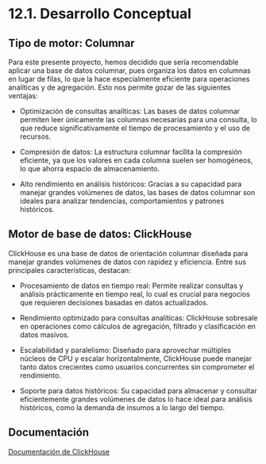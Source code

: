 # 12.1. Desarrollo Conceptual

## Tipo de motor: Columnar

Para este presente proyecto, hemos decidido que sería recomendable aplicar una base de datos columnar, pues organiza los datos en columnas en lugar de filas, lo que la hace especialmente eficiente para operaciones analíticas y de agregación. Esto nos permite gozar de las siguientes ventajas:

- Optimización de consultas analíticas:
Las bases de datos columnar permiten leer únicamente las columnas necesarias para una consulta, lo que reduce significativamente el tiempo de procesamiento y el uso de recursos.

- Compresión de datos:
La estructura columnar facilita la compresión eficiente, ya que los valores en cada columna suelen ser homogéneos, lo que ahorra espacio de almacenamiento.

- Alto rendimiento en análisis históricos:
Gracias a su capacidad para manejar grandes volúmenes de datos, las bases de datos columnar son ideales para analizar tendencias, comportamientos y patrones históricos.

## Motor de base de datos: ClickHouse

ClickHouse es una base de datos de orientación columnar diseñada para manejar grandes volúmenes de datos con rapidez y eficiencia. Entre sus principales características, destacan:

- Procesamiento de datos en tiempo real:
Permite realizar consultas y análisis prácticamente en tiempo real, lo cual es crucial para negocios que requieren decisiones basadas en datos actualizados.

- Rendimiento optimizado para consultas analíticas:
ClickHouse sobresale en operaciones como cálculos de agregación, filtrado y clasificación en datos masivos.

- Escalabilidad y paralelismo:
Diseñado para aprovechar múltiples núcleos de CPU y escalar horizontalmente, ClickHouse puede manejar tanto datos crecientes como usuarios concurrentes sin comprometer el rendimiento.

- Soporte para datos históricos:
Su capacidad para almacenar y consultar eficientemente grandes volúmenes de datos lo hace ideal para análisis históricos, como la demanda de insumos a lo largo del tiempo.

## Documentación
[Documentación de ClickHouse](https://clickhouse.com/docs)